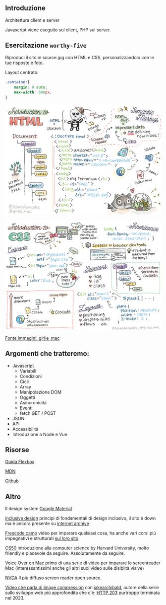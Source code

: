 ## Introduzione

Architettura client e server  

Javascript viene eseguito sul client, PHP sul server.

## Esercitazione `worthy-five`

Riproduci il sito in source.jpg con HTML e CSS, personalizzandolo con le tue risposte e foto.

Layout centrato:
```css
.container{
    margin: 0 auto;
    max-width: 600px;
}
 ```

![html cheatsheet](/img/webdev101-html.png)

![css cheatsheet](/img/webdev101-css.png)

[Fonte immagini: girlie_mac](
https://github.com/girliemac/a-picture-is-worth-a-1000-words)

## Argomenti che tratteremo:

- Javascript
  - Variabili
  - Condizioni
  - Cicli
  - Array
  - Manipolazione DOM
  - Oggetti
  - Asincronicità
  - Eventi
  - fetch GET / POST
- JSON
- API
- Accessibilità
- Introduzione a Node e Vue

## Risorse

[Guida Flexbox](https://css-tricks.com/snippets/css/a-guide-to-flexbox/)

[MDN](https://developer.mozilla.org/en-US/)

[Github](https://github.com/)

## Altro  

Il design system [Google Material](https://m3.material.io/)

[inclusive design](https://web.archive.org/web/20240327094604/https://inclusivedesignprinciples.org/) principi di fondamentali di design inclusivo, il sito è down ma è ancora presente su [internet archive](https://web.archive.org/)

[Freecode camp](https://www.youtube.com/@freecodecamp) video per imparare qualsiasi cosa, ha anche vari corsi più impegnativi e strutturati [sul loro sito](https://www.freecodecamp.org/learn)

[CS50](https://cs50.harvard.edu/college/2024/fall/) introduzione alla computer science by Harvard University, molto friendly e piacevole da seguire. Assolutamente da seguire.

[Voice Over on Mac](https://www.youtube.com/watch?v=tzXcktklAaU&t=2s) primo di una serie di video per imparare lo screenreader Mac (interessantissimi anche gli altri suoi video sulle disiblità visive)

[NVDA](https://www.nvaccess.org/) Il più diffuso screen reader open source.

[Video che parla di Image compression](https://www.youtube.com/watch?v=F1kYBnY6mwg) con [jakearchibald](https://jakearchibald.com/), autore della serie sullo sviluppo web più approfondita che c'è: [HTTP 203](https://www.youtube.com/playlist?list=PLNYkxOF6rcIAKIQFsNbV0JDws_G_bnNo9) purtroppo terminata nel 2023.